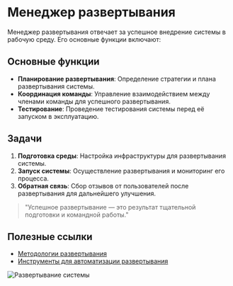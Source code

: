 # Менеджер развертывания

Менеджер развертывания отвечает за успешное внедрение системы в рабочую среду. Его основные функции включают:

## Основные функции

- **Планирование развертывания**: Определение стратегии и плана развертывания системы.
- **Координация команды**: Управление взаимодействием между членами команды для успешного развертывания.
- **Тестирование**: Проведение тестирования системы перед её запуском в эксплуатацию.

## Задачи

1. **Подготовка среды**: Настройка инфраструктуры для развертывания системы.
2. **Запуск системы**: Осуществление развертывания и мониторинг его процесса.
3. **Обратная связь**: Сбор отзывов от пользователей после развертывания для дальнейшего улучшения.

> "Успешное развертывание — это результат тщательной подготовки и командной работы."

## Полезные ссылки

- [Методологии развертывания](https://example.com/deployment-methodologies)
- [Инструменты для автоматизации развертывания](https://example.com/deployment-tools)

![Развертывание системы](https://myslide.ru/documents_7/acdb089d1e871299e4c6b7ae0d7b4bd9/img69.jpg)

